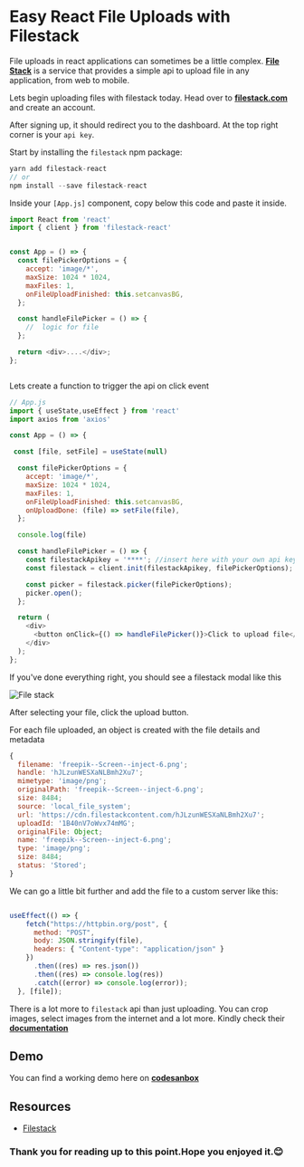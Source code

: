 


# Easy React File Uploads with Filestack 



File uploads in react applications can sometimes be a little complex.
[**File Stack**](https://www.filestack.com/) is a service that provides a simple api to upload file in any application, from web to mobile. 

Lets begin uploading files with filestack today.
Head over to  [**filestack.com**](https://www.filestack.com/) and create an account.

After signing up, it should redirect you to the dashboard.
At the top right corner is your `api key`.


Start by installing the `filestack` npm package:
```js
yarn add filestack-react
// or
npm install --save filestack-react
```

Inside your `[App.js]` component, copy below this code and paste it inside.

```js
import React from 'react'
import { client } from 'filestack-react'


const App = () => {
  const filePickerOptions = {
    accept: 'image/*',
    maxSize: 1024 * 1024,
    maxFiles: 1,
    onFileUploadFinished: this.setcanvasBG,
  };

  const handleFilePicker = () => {
    //  logic for file
  };

  return <div>....</div>;
};



```

Lets create a function to trigger the api on click event

```js
// App.js
import { useState,useEffect } from 'react'
import axios from 'axios'

const App = () => {

 const [file, setFile] = useState(null)

  const filePickerOptions = {
    accept: 'image/*',
    maxSize: 1024 * 1024,
    maxFiles: 1,
    onFileUploadFinished: this.setcanvasBG,
    onUploadDone: (file) => setFile(file),
  };

  console.log(file)

  const handleFilePicker = () => {
    const filestackApikey = '****'; //insert here with your own api key
    const filestack = client.init(filestackApikey, filePickerOptions);

    const picker = filestack.picker(filePickerOptions);
    picker.open();
  };

  return (
    <div>
      <button onClick={() => handleFilePicker()}>Click to upload file</button>
    </div>
  );
};


```
If you've done everything right, you should see a filestack modal like this

![File stack](https://portfolioimagefiles.s3.amazonaws.com/blog/filestack.png)


After selecting your file, click the upload button.

For each file uploaded, an object is created with the file details and metadata

```js
{
  filename: 'freepik--Screen--inject-6.png';
  handle: 'hJLzunWESXaNLBmh2Xu7';
  mimetype: 'image/png';
  originalPath: 'freepik--Screen--inject-6.png';
  size: 8484;
  source: 'local_file_system';
  url: 'https://cdn.filestackcontent.com/hJLzunWESXaNLBmh2Xu7';
  uploadId: '1B40nV7oWvx74mMG';
  originalFile: Object;
  name: 'freepik--Screen--inject-6.png';
  type: 'image/png';
  size: 8484;
  status: 'Stored';
}

```

We can go a little bit further and add the file to a custom server like this:

```js

useEffect(() => {
    fetch("https://httpbin.org/post", {
      method: "POST",
      body: JSON.stringify(file),
      headers: { "Content-type": "application/json" }
    })
      .then((res) => res.json())
      .then((res) => console.log(res))
      .catch((error) => console.log(error));
  }, [file]);

```


There is a lot more to `filestack` api than just uploading. You can crop images, select images from the internet and a lot more. Kindly check their [**documentation**](https://www.filestack.com/docs/uploads/pickers/web/)



## Demo
You can find a working demo here on [**codesanbox**](https://codesandbox.io/s/file-uploads-with-react-filestack-ogvuw?file=/src/App.js)


## Resources
 - [Filestack](https://www.filestack.com/docs/uploads/pickers/web/)


### Thank you for reading up to this point.Hope you enjoyed it.😊




